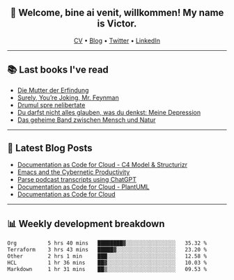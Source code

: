 <h2 align="center">👋 Welcome, bine ai venit, willkommen! My name is Victor. </h2>
<p align="center">
  <a href="https://dornea.nu/cv">CV</a> •
  <a href="https://blog.dornea.nu">Blog</a> •
  <a href="https://twitter.com/victordorneanu">Twitter</a> •
  <a href="https://www.linkedin.com/in/victor-dorneanu/">LinkedIn</a> 
</p>

  <!--
  **dorneanu/dorneanu** is a ✨ _special_ ✨ repository because its `README.md` (this file) appears on your GitHub profile.

  Here are some ideas to get you started:

  - 🔭 I’m currently working on ...
  - 🌱 I’m currently learning ...
  - 👯 I’m looking to collaborate on ...
  - 🤔 I’m looking for help with ...
  - 💬 Ask me about ...
  - 📫 How to reach me: ...
  - 😄 Pronouns: ...
  - ⚡ Fun fact: ...
  -->

---

## 📚 Last books I've read

<!--START_SECTION:books-->
* [Die Mutter der Erfindung](https://brainfck.org/book/die-mutter-der-erfindung/)
* [Surely, You’re Joking, Mr. Feynman](https://brainfck.org/book/surely-youre-joking-mr.-feynman/)
* [Drumul spre nelibertate](https://brainfck.org/book/drumul-spre-nelibertate/)
* [Du darfst nicht alles glauben, was du denkst: Meine Depression](https://brainfck.org/book/du-darfst-nicht-alles-glauben-was-du-denkst-meine-depression/)
* [Das geheime Band zwischen Mensch und Natur](https://brainfck.org/book/das-geheime-band-zwischen-mensch-und-natur/)
<!--END_SECTION:books-->

---

## 📝 Latest Blog Posts

<!--START_SECTION:blog-->
* [Documentation as Code for Cloud - C4 Model & Structurizr](https://blog.dornea.nu/2023/11/02/documentation-as-code-for-cloud-c4-model-structurizr/)
* [Emacs and the Cybernetic Productivity](https://blog.dornea.nu/2023/09/21/emacs-and-the-cybernetic-productivity/)
* [Parse podcast transcripts using ChatGPT](https://blog.dornea.nu/2023/08/28/parse-podcast-transcripts-using-chatgpt/)
* [Documentation as Code for Cloud - PlantUML](https://blog.dornea.nu/2023/07/30/documentation-as-code-for-cloud-plantuml/)
* [Documentation as Code for Cloud](https://blog.dornea.nu/2023/07/18/documentation-as-code-for-cloud/)
<!--END_SECTION:blog-->

---

## 📊 **Weekly development breakdown**

<!--START_SECTION:waka-->

```txt
Org          5 hrs 40 mins   ████████▓░░░░░░░░░░░░░░░░   35.32 %
Terraform    3 hrs 43 mins   █████▓░░░░░░░░░░░░░░░░░░░   23.20 %
Other        2 hrs 1 min     ███░░░░░░░░░░░░░░░░░░░░░░   12.58 %
HCL          1 hr 36 mins    ██▓░░░░░░░░░░░░░░░░░░░░░░   10.03 %
Markdown     1 hr 31 mins    ██▒░░░░░░░░░░░░░░░░░░░░░░   09.53 %
```

<!--END_SECTION:waka-->
